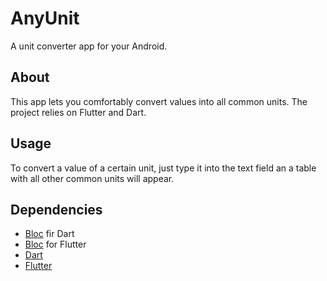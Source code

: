 # AnyUnit

A unit converter app for your Android.

## About

This app lets you comfortably convert values into all common units. The project relies on Flutter and Dart.

## Usage

To convert a value of a certain unit, just type it into the text field an a table with all other common units will appear.

## Dependencies

+ [Bloc](https://github.com/felangel/bloc/) fir Dart
+ [Bloc](https://github.com/felangel/bloc/blob/master/packages/flutter_bloc/README.md) for Flutter
+ [Dart](https://dart.dev/)
+ [Flutter](https://flutter.dev/)